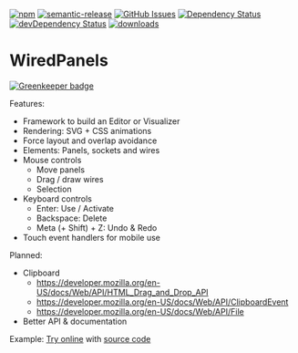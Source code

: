 [![npm](https://img.shields.io/npm/v/WiredPanels.svg)](https://www.npmjs.com/package/WiredPanels)
[![semantic-release](https://img.shields.io/badge/%20%20%F0%9F%93%A6%F0%9F%9A%80-semantic--release-e10079.svg)](https://github.com/arlac77/WiredPanels)
[![GitHub Issues](https://img.shields.io/github/issues/arlac77/WiredPanels.svg?style=flat-square)](https://github.com/arlac77/WiredPanels/issues)
[![Dependency Status](https://david-dm.org/arlac77/WiredPanels.svg)](https://david-dm.org/arlac77/WiredPanels)
[![devDependency Status](https://david-dm.org/arlac77/WiredPanels/dev-status.svg)](https://david-dm.org/arlac77/WiredPanels#info=devDependencies)
[![downloads](http://img.shields.io/npm/dm/WiredPanels.svg?style=flat-square)](https://npmjs.org/package/WiredPanels)

# WiredPanels
[![Greenkeeper badge](https://badges.greenkeeper.io/arlac77/WiredPanels.svg)](https://greenkeeper.io/)

Features:
- Framework to build an Editor or Visualizer
- Rendering: SVG + CSS animations
- Force layout and overlap avoidance
- Elements: Panels, sockets and wires
- Mouse controls
    - Move panels
    - Drag / draw wires
    - Selection
- Keyboard controls
    - Enter: Use / Activate
    - Backspace: Delete
    - Meta (+ Shift) + Z: Undo & Redo
- Touch event handlers for mobile use

Planned:
- Clipboard
    - https://developer.mozilla.org/en-US/docs/Web/API/HTML_Drag_and_Drop_API
    - https://developer.mozilla.org/en-US/docs/Web/API/ClipboardEvent
    - https://developer.mozilla.org/en-US/docs/Web/API/File
- Better API & documentation

Example:
[Try online](http://symatem.github.io) with [source code](https://github.com/Symatem/symatem.github.io/blob/master/js/OntologyEditor.js)
